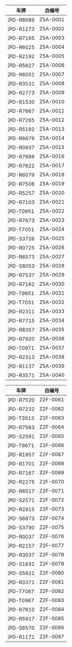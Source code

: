 | 车牌 | 自编号 |
| --- | --- |
| 沪D-R6089  | Z5A-0001 |
| 沪D-R1273  | Z5A-0002 |
| 沪D-R7165  | Z5A-0003 |
| 沪D-R6025  | Z5A-0004 |
| 沪D-R2192  | Z5A-0005 |
| 沪D-R5627  | Z5A-0006 |
| 沪D-R6051  | Z5A-0007 |
| 沪D-R3531  | Z5A-0008 |
| 沪D-R2773  | Z5A-0009 |
| 沪D-R1530  | Z5A-0010 |
| 沪D-R7667  | Z5A-0011 |
| 沪D-R7265  | Z5A-0012 |
| 沪D-R5192  | Z5A-0013 |
| 沪D-R6679  | Z5A-0014 |
| 沪D-R0937  | Z5A-0015 |
| 沪D-R7689  | Z5A-0016 |
| 沪D-R7622  | Z5A-0017 |
| 沪D-R6079  | Z5A-0018 |
| 沪D-R7506  | Z5A-0019 |
| 沪D-R5257  | Z5A-0020 |
| 沪D-R7103  | Z5A-0021 |
| 沪D-T0951  | Z5A-0022 |
| 沪D-R7673  | Z5A-0023 |
| 沪D-T7051  | Z5A-0024 |
| 沪D-S3726  | Z5A-0025 |
| 沪D-R0725  | Z5A-0026 |
| 沪D-R6573  | Z5A-0027 |
| 沪D-S8053  | Z5A-0028 |
| 沪D-R7537  | Z5A-0029 |
| 沪D-R7162  | Z5A-0030 |
| 沪D-T9651  | Z5A-0031 |
| 沪D-T7031  | Z5A-0032 |
| 沪D-R2311  | Z5A-0033 |
| 沪D-R7715  | Z5A-0034 |
| 沪D-R8357  | Z5A-0035 |
| 沪D-R7920  | Z5A-0036 |
| 沪D-T0971  | Z5A-0037 |
| 沪D-R2313  | Z5A-0038 |
| 沪D-R1137  | Z5A-0039 |
| 沪D-R3571  | Z5A-0040 |

| 车牌 | 自编号 |
| --- | --- |
| 沪D-R7520  | Z2F-0061 |
| 沪D-R7232  | Z2F-0062 |
| 沪D-T3513  | Z2F-0063 |
| 沪D-R7583  | Z2F-0064 |
| 沪D-S2591  | Z2F-0065 |
| 沪D-T9671  | Z2F-0066 |
| 沪D-R1957  | Z2F-0067 |
| 沪D-R1701  | Z2F-0068 |
| 沪D-R7167  | Z2F-0069 |
| 沪D-R2275  | Z2F-0070 |
| 沪D-R6017  | Z2F-0071 |
| 沪D-S2571  | Z2F-0072 |
| 沪D-R2915  | Z2F-0073 |
| 沪D-S6873  | Z2F-0074 |
| 沪D-S3790  | Z2F-0075 |
| 沪D-R0037  | Z2F-0076 |
| 沪D-R2157  | Z2F-0077 |
| 沪D-R3037  | Z2F-0078 |
| 沪D-S1631  | Z2F-0079 |
| 沪D-S5621  | Z2F-0080 |
| 沪D-R3371  | Z2F-0081 |
| 沪D-T7087  | Z2F-0082 |
| 沪D-T0967  | Z2F-0083 |
| 沪D-R7610  | Z2F-0084 |
| 沪D-R5917  | Z2F-0085 |
| 沪D-S6570  | Z2F-0086 |
| 沪D-R1171  | Z2F-0087 |

